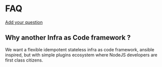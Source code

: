# FAQ

[Add your question](https://github.com/SocialGouv/infra-loops/issues/new?title=docs:%20add%20FAQ%20entry)

## Why another Infra as Code framework ?

We want a flexible idempotent stateless infra as code framework, ansible inspired, but with simple plugins ecosystem where NodeJS developers are first class citizens.

